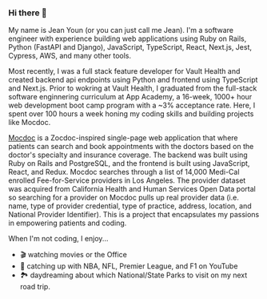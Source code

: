 ### Hi there 👋

My name is Jean Youn (or you can just call me Jean). I'm a software engineer with experience building web applications using Ruby on Rails, Python (FastAPI and Django), JavaScript, TypeScript, React, Next.js, Jest, Cypress, AWS, and many other tools.


Most recently, I was a full stack feature developer for Vault Health and created backend api endpoints using Python and frontend using TypeScript and Next.js. Prior to wokring at Vault Health, I graduated from the full-stack software enginnering curriculum at App Academy, a 16-week, 1000+ hour web development boot camp program with a ~3% acceptance rate. Here, I spent over 100 hours a week honing my coding skills and building projects like Mocdoc. 


[Mocdoc](http://mocdoc.herokuapp.com/) is a Zocdoc-inspired single-page web application that where patients can search and book appointments with the doctors based on the doctor's specialty and insurance coverage. The backend was built using Ruby on Rails and PostgreSQL, and the frontend is built using JavaScript, React, and Redux. Mocdoc searches through a list of 14,000 Medi-Cal enrolled Fee-for-Service  providers in Los Angeles. The provider dataset was acquired from California Health and Human Services Open Data portal so searching for a provider on Mocdoc pulls up real provider data (i.e. name, type of provider credential, type of practice, address, location, and National Provider Identifier). This is a project that encapsulates my passions in empowering patients and coding. 


When I'm not coding, I enjoy... 
- 🎬 watching movies or the Office
- 👀 catching up with NBA, NFL, Premier League, and F1 on YouTube 
- 🏞️ daydreaming about which National/State Parks to visit on my next road trip. 

<!--
**jyl625/jyl625** is a ✨ _special_ ✨ repository because its `README.md` (this file) appears on your GitHub profile.

Here are some ideas to get you started:

- 🔭 I’m currently working on ...
- 🌱 I’m currently learning ...
- 👯 I’m looking to collaborate on ...
- 🤔 I’m looking for help with ...
- 💬 Ask me about ...
- 📫 How to reach me: ...
- 😄 Pronouns: ...
- ⚡ Fun fact: ...
-->
